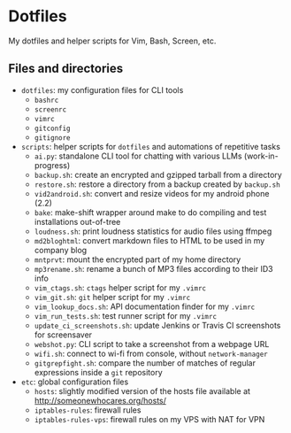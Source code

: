 Dotfiles
========

My dotfiles and helper scripts for Vim, Bash, Screen, etc.

Files and directories
---------------------

 * `dotfiles`: my configuration files for CLI tools
    * `bashrc`
    * `screenrc`
    * `vimrc`
    * `gitconfig`
    * `gitignore`
 * `scripts`: helper scripts for `dotfiles` and automations of repetitive tasks
    * `ai.py`: standalone CLI tool for chatting with various LLMs (work-in-progress)
    * `backup.sh`: create an encrypted and gzipped tarball from a directory
    * `restore.sh`: restore a directory from a backup created by `backup.sh`
    * `vid2android.sh`: convert and resize videos for my android phone (2.2)
    * `bake`: make-shift wrapper around make to do compiling and test
              installations out-of-tree
    * `loudness.sh`: print loudness statistics for audio files using ffmpeg
    * `md2bloghtml`: convert markdown files to HTML to be used in my company
                     blog
    * `mntprvt`: mount the encrypted part of my home directory
    * `mp3rename.sh`: rename a bunch of MP3 files according to their ID3 info
    * `vim_ctags.sh`: `ctags` helper script for my `.vimrc`
    * `vim_git.sh`: `git` helper script for my `.vimrc`
    * `vim_lookup_docs.sh`: API documentation finder for my `.vimrc`
    * `vim_run_tests.sh`: test runner script for my `.vimrc`
    * `update_ci_screenshots.sh`: update Jenkins or Travis CI screenshots for
                                  screensaver
    * `webshot.py`: CLI script to take a screenshot from a webpage URL
    * `wifi.sh`: connect to wi-fi from console, without `network-manager`
    * `gitgrepfight.sh`: compare the number of matches of regular expressions
                         inside a `git` repository
 * `etc`: global configuration files
   * `hosts`: slightly modified version of the hosts file available at
     http://someonewhocares.org/hosts/
   * `iptables-rules`: firewall rules
   * `iptables-rules-vps`: firewall rules on my VPS with NAT for VPN
